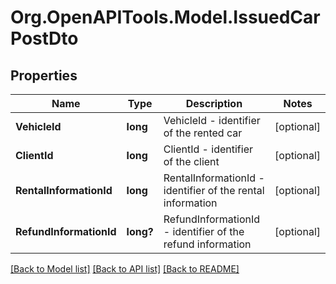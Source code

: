 
# Org.OpenAPITools.Model.IssuedCarPostDto

## Properties

Name | Type | Description | Notes
------------ | ------------- | ------------- | -------------
**VehicleId** | **long** | VehicleId - identifier of the rented car | [optional] 
**ClientId** | **long** | ClientId - identifier  of the client | [optional] 
**RentalInformationId** | **long** | RentalInformationId - identifier of the rental information | [optional] 
**RefundInformationId** | **long?** | RefundInformationId - identifier of the refund information | [optional] 

[[Back to Model list]](../README.md#documentation-for-models)
[[Back to API list]](../README.md#documentation-for-api-endpoints)
[[Back to README]](../README.md)

